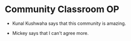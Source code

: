 # Community Classroom OP

- Kunal Kushwaha says that this community is amazing.

- Mickey says that I can't agree more.

